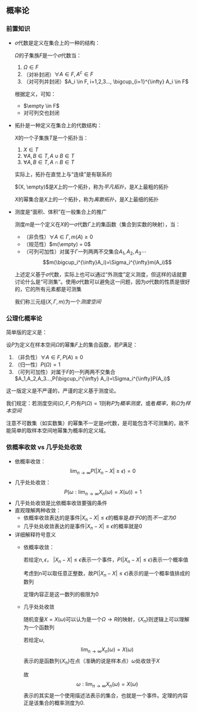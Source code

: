 ## 概率论
### 前置知识
- $\sigma$代数是定义在集合上的一种的结构：
  
  $\Omega$的子集族$F$是一个$\sigma$代数当：
  1. $\Omega \in F$
  2. （对补封闭）$\forall A \in F, A^c \in F$
  3. （对可列并封闭）$A_i \in F, i=1,2,3..., \bigcup_{i=1}^{\infty} A_i \in F$
  
  根据定义，可知：
  - $\empty \in F$
  - 对可列交也封闭

- 拓扑是一种定义在集合上的代数结构：
  
  $X$的一个子集族$T$是一个拓扑当：
  1. $X \in T$
  2. $\forall A,B \in T, A \cup B \in T$
  3. $\forall A,B \in T, A \cap B \in T$
  
  实际上，拓扑在直觉上与“连续”是有联系的

  $(X, \empty)$是$X$上的一个拓扑，称为*平凡拓扑*，是$X$上最粗的拓扑

  $X$的幂集合是$X$上的一个拓扑，称为*离散拓扑*，是$X$上最细的拓扑
- 测度是“面积、体积”在一般集合上的推广
  
  测度$m$是一个定义在$X$的一$\sigma$代数$\Gamma$上的集函数（集合到实数的映射），当：
  - （非负性）$\forall A \in \Gamma,m(A) \ge 0$
  - （规范性）$m(\empty) = 0$
  - （可列可加性）对属于$\Gamma$一列两两不交集合$A_1,A_2,A_3 \cdots$
  $$m(\bigcup_i^{\infty}A_i)=\Sigma_i^{\infty}m(A_i)$$
  
  上述定义基于$\sigma$代数，实际上也可以通过“外测度”定义测度，但这样的话就要讨论什么是“可测集”。使用$\sigma$代数可以避免这一问题，因为$\sigma$代数的性质是很好的，它的所有元素都是可测集

  我们称三元组$(X, \Gamma, m)$为一个*测度空间*
### 公理化概率论
简单版的定义是：

设$P$为定义在样本空间$\Omega$的幂集$F$上的集合函数，若$P$满足：
  1. （非负性）$\forall A \in F, P(A) \ge 0$
  2. （归一性）$P(\Omega) = 1$
  3. （可列可加性）对属于$F$的一列两两不交集合$A_1,A_2,A_3...,P(\bigcup_i^{\infty} A_i)=\Sigma_i^{\infty}P(A_i)$

这一版定义是不严谨的，严谨的定义基于测度论。

我们规定：若测度空间$(\Omega, F, P)$有$P(\Omega)=1$则称$P$为*概率测度*，或者*概率*，称$\Omega$为*样本空间*

注意不可数集（如实数集）的幂集不一定是$\sigma$代数，是可能包含不可测集的，故不能简单的取样本空间地幂集为概率的定义域。

### 依概率收敛 vs 几乎处处收敛
- 依概率收敛：
  $$ \lim_{n \to \infty} P(|X_n - X| \ge \epsilon) = 0 $$
- 几乎处处收敛：
  $$P({\omega: \lim_{n \to \infty} X_n(\omega) = X(\omega)}) = 1$$
- 几乎处处收敛是比依概率收敛要强的条件
- 直观理解两种收敛：
  - 依概率收敛表达的是事件$|X_n - X| \le \epsilon$的概率是*趋于0*的而*不一定为0*
  - 几乎处处收敛表达的是事件$|X_n - X| \le \epsilon$的概率就是0
- 详细解释符号意义
  - 依概率收敛：
    
    若给定$n,\epsilon$， $|X_n - X| \le \epsilon$表示一个事件，$P(|X_n - X| \le \epsilon)$表示一个概率值
    
    考虑到n可以取任意正整数，故$P(|X_n - X| \le \epsilon)$表示的是一个概率值排成的数列

    定理内容正是这一数列的极限为0
  
  - 几乎处处收敛
    
    随机变量$X=X(\omega)$可以认为是一个$\Omega \to R$的映射，$\{X_n\}$则逻辑上可以理解为一个函数列

    若给定$\omega$,
    $$\lim_{n \to \infty} X_n(\omega) = X(\omega)$$
    表示的是函数列$\{X_n\}$在点（准确的说是样本点）$\omega$处收敛于$X$

    故
    $$\omega: \lim_{n \to \infty} X_n(\omega) = X(\omega)$$
    表示的其实是一个使用描述法表示的集合，也就是一个事件。定理的内容正是该集合的概率测度为0.